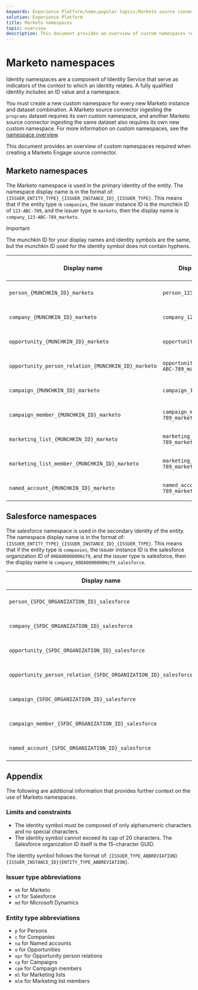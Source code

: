 ```yaml
---
keywords: Experience Platform;home;popular topics;Marketo source connector;Marketo connector;Marketo source;Marketo
solution: Experience Platform
title: Marketo namespaces 
topic: overview
description: This document provides an overview of custom namespaces required when creating a Marketo Engage source connector.
---
```


# Marketo namespaces 

Identity namespaces are a component of Identity Service that serve as indicators of the context to which an identity relates. A fully qualified identity includes an ID value and a namespace.

You must create a new custom namespace for every new Marketo instance and dataset combination. A Marketo source connector ingesting the `programs` dataset requires its own custom namespace, and another Marketo source connector ingesting the same dataset also requires its own new custom namespace. For more information on custom namespaces, see the [namespace overview](https://experienceleague.adobe.com/docs/experience-platform/identity/namespaces.html?lang=en#managing-custom-namespaces).

This document provides an overview of custom namespaces required when creating a Marketo Engage source connector.

## Marketo namespaces

The Marketo namespace is used in the primary identity of the entity. The namespace display name is in the format of: `{ISSUER_ENTITY_TYPE}_{ISSUER_INSTANCE_ID}_{ISSUER_TYPE}`. This means that if the entity type is `companies`, the issuer instance ID is the munchkin ID of `123-ABC-789`, and the issuer type is `marketo`, then the display name is `company_123-ABC-789_marketo`.

>[!IMPORTANT]
>
>The munchkin ID for your display names and identity symbols are the same, but the munchkin ID used for the identity symbol does not contain hyphens.

| Display name | Display name example | Identity symbol | Identity symbol example | Entity type |
| --- | --- | --- | --- | --- |
| `person_{MUNCHKIN_ID}_marketo` | `person_123-ABC-789_marketo` | `mk{MUNCHKIN_ID_WITHOUT_HYPHEN}p` | `mk123ABC789p` | Cross-Device ID |
| `company_{MUNCHKIN_ID}_marketo` | `company_123-ABC-789_marketo` | `mk{MUNCHKIN_ID_WITHOUT_HYPHEN}c` | `mk123ABC789c` | Non-people identifier |
| `opportunity_{MUNCHKIN_ID}_marketo` | `opportunity_123-ABC-789_marketo` | `mk{MUNCHKIN_ID_WITHOUT_HYPHEN}o` | `mk123ABC789o` | Non-people identifier |
| `opportunity_person_relation_{MUNCHKIN_ID}_marketo` | `opportunity_person_relation_123-ABC-789_marketo` | `mk{MUNCHKIN_ID_WITHOUT_HYPHEN}opr` | `mk123ABC789opr` | Non-people identifier |
| `campaign_{MUNCHKIN_ID}_marketo` | `campaign_123-ABC-789_marketo` | `mk{MUNCHKIN_ID_WITHOUT_HYPHEN}cp` | `mk123ABC789cp` | Non-people identifier |
| `campaign_member_{MUNCHKIN_ID}_marketo` | `campaign_member_123-ABC-789_marketo` | `mk{MUNCHKIN_ID_WITHOUT_HYPHEN}cpm` | `mk123ABC789cpm` | Non-people identifier |
| `marketing_list_{MUNCHKIN_ID}_marketo` | `marketing_list_123-ABC-789_marketo` | `mk{MUNCHKIN_ID_WITHOUT_HYPHEN}ml` | `mk123ABC789ml` | Non-people identifier |
| `marketing_list_member_{MUNCHKIN_ID}_marketo` | `marketing_list_member_123-ABC-789_marketo` | `mk{MUNCHKIN_ID_WITHOUT_HYPHEN}mlm` | `mk123ABC789mlm` | Non-people identifier |
| `named_account_{MUNCHKIN_ID}_marketo` | `named_account_123-ABC-789_marketo` | `mk{MUNCHKIN_ID_WITHOUT_HYPHEN}na` | `mk123ABC789na` | Non-people identifier |

## Salesforce namespaces

The salesforce namespace is used in the secondary identity of the entity. The namespace display name is in the format of: `{ISSUER_ENTITY_TYPE}_{ISSUER_INSTANCE_ID}_{ISSUER_TYPE}`. This means that if the entity type is `companies`, the issuer instance ID is the salesforce organization ID of `00DA0000000Hz79`, and the issuer type is salesforce, then the display name is `company_00DA0000000Hz79_salesforce`.

| Display name | Display name example | Identity symbol | Identity symbol example | Entity type |
| --- | --- | --- | --- | --- |
| `person_{SFDC_ORGANIZATION_ID}_salesforce` | `person_00DA0000000Hz79_salesforce` | `sf{SFDC_ORGANIZATION_ID_WITHOUT_HYPHEN}p` | `sf00DA0000000Hz79p` | Cross-Device ID |
| `company_{SFDC_ORGANIZATION_ID}_salesforce` | `company_00DA0000000Hz79_salesforce` | `sf{SFDC_ORGANIZATION_ID_WITHOUT_HYPHEN}c` | `sf00DA0000000Hz79c` | Non-people identifier |
| `opportunity_{SFDC_ORGANIZATION_ID}_salesforce` | `opportunity_00DA0000000Hz79_salesforce` | `sf{SFDC_ORGANIZATION_ID_WITHOUT_HYPHEN}o` | `sf00DA0000000Hz79o` | Non-people identifier |
| `opportunity_person_relation_{SFDC_ORGANIZATION_ID}_salesforce` | `opportunity_person_relation_00DA0000000Hz79_salesforce` | `sf{SFDC_ORGANIZATION_ID_WITHOUT_HYPHEN}opr` | `sf00DA0000000Hz79opr` | Non-people identifier |
| `campaign_{SFDC_ORGANIZATION_ID}_salesforce` | `campaign_00DA0000000Hz79_salesforce` | `sf{SFDC_ORGANIZATION_ID_WITHOUT_HYPHEN}cp` | `sf00DA0000000Hz79cp` | Non-people identifier |
| `campaign_member_{SFDC_ORGANIZATION_ID}_salesforce` | `campaign_member_00DA0000000Hz79_salesforce` | `sf{SFDC_ORGANIZATION_ID_WITHOUT_HYPHEN}cpm` | `sf00DA0000000Hz79cpm` | Non-people identifier |
| `named_account_{SFDC_ORGANIZATION_ID}_salesforce` | `named_account_00DA0000000Hz79_salesforce` | `sf{SFDC_ORGANIZATION_ID_WITHOUT_HYPHEN}na` | `sf00DA0000000Hz79na` | Non-people identifier |

## Appendix

The following are additional information that provides further context on the use of Marketo namespaces.

### Limits and constraints

* The identity symbol must be composed of only alphanumeric characters and no special characters.
* The identity symbol cannot exceed its cap of 20 characters. The Salesforce organization ID itself is the 15-character GUID.

The identity symbol follows the format of: `{ISSUER_TYPE_ABBREVIATION}{ISSUER_INSTANCE_ID}{ENTITY_TYPE_ABBREVIATION}`.

### Issuer type abbreviations

* `mk` for Marketo
* `sf` for Salesforce
* `md` for Microsoft Dynamics

### Entity type abbreviations

* `p` for Persons
* `c` for Companies
* `na` for Named accounts
* `o` for Opportunities
* `opr` for Opportunity person relations
* `cp` for Campaigns
* `cpm` for Campaign members
* `ml` for Marketing lists
* `mlm` for Marketing list members